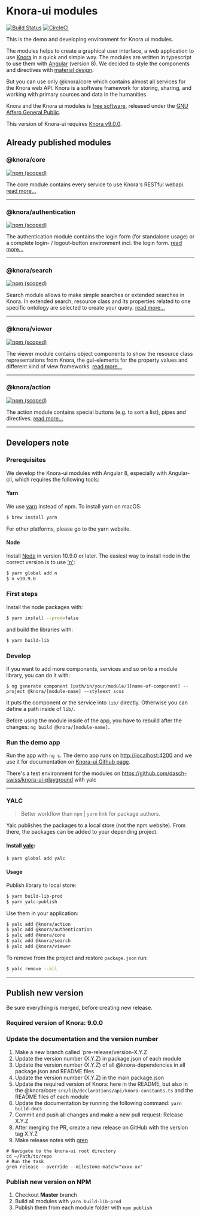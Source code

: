 # Knora-ui modules

<!--
[![Codacy Badge](https://api.codacy.com/project/badge/Grade/c9f3050a573f4198bc4129d618 d40d6e)](https://www.codacy.com/app/dasch-swiss/knora-ui?utm_source=github.com&amp;utm_medium=referral&amp;utm_content=dasch-swiss/knora-ui&amp;utm_campaign=Badge_Grade)
-->
[![Build Status](https://travis-ci.com/dasch-swiss/knora-ui.svg?branch=master)](https://travis-ci.com/dasch-swiss/knora-ui)
[![CircleCI](https://circleci.com/gh/dasch-swiss/knora-ui.svg?style=svg)](https://circleci.com/gh/dasch-swiss/knora-ui)


This is the demo and developing environment for Knora ui modules.

The modules helps to create a graphical user interface, a web application to use [Knora](https://www.knora.org) in a quick and simple way. The modules are written in typescript to use them with [Angular](https://angular.io) (version 8). We decided to style the components and directives with [material design](https://material.angular.io).

But you can use only @knora/core which contains almost all services for the Knora web API. Knora is a software framework for storing, sharing, and working with primary sources and data in the humanities.

Knora and the Knora ui modules is [free software](http://www.gnu.org/philosophy/free-sw.en.html), released under the [GNU Affero General Public](http://www.gnu.org/licenses/agpl-3.0.en.html).

This version of Knora-ui requires [Knora v9.0.0](https://github.com/dhlab-basel/Knora/releases/tag/v9.0.0).

## Already published modules

### @knora/core

[![npm (scoped)](https://img.shields.io/npm/v/@knora/core.svg)](https://www.npmjs.com/package/@knora/core)

The core module contains every service to use Knora's RESTful webapi.
[read more...](https://dasch-swiss.github.io/knora-ui/modules/core)

* * *

### @knora/authentication

[![npm (scoped)](https://img.shields.io/npm/v/@knora/authentication.svg)](https://www.npmjs.com/package/@knora/authentication)

The authentication module contains the login form (for standalone usage) or a complete login- / logout-button environment incl. the login form.
[read more...](https://dasch-swiss.github.io/knora-ui/modules/authentication)

* * *

### @knora/search

[![npm (scoped)](https://img.shields.io/npm/v/@knora/search.svg)](https://www.npmjs.com/package/@knora/search)

Search module allows to make simple searches or extended searches in Knora. In extended search, resource class and its properties related to one specific ontology are selected to create your query.
[read more...](https://dasch-swiss.github.io/knora-ui/modules/search)

* * *

### @knora/viewer

[![npm (scoped)](https://img.shields.io/npm/v/@knora/viewer.svg)](https://www.npmjs.com/package/@knora/viewer)

The viewer module contains object components to show the resource class representations from Knora, the gui-elements for the property values and different kind of view frameworks.
[read more...](https://dasch-swiss.github.io/knora-ui/modules/viewer)

* * *

### @knora/action

[![npm (scoped)](https://img.shields.io/npm/v/@knora/action.svg)](https://www.npmjs.com/package/@knora/action)

The action module contains special buttons (e.g. to sort a list), pipes and directives.
[read more...](https://dasch-swiss.github.io/knora-ui/modules/action)

* * *

## Developers note

### Prerequisites

We develop the Knora-ui modules with Angular 8, especially with Angular-cli, which requires the following tools:

#### Yarn

We use [yarn](https://yarnpkg.com/en/) instead of npm. To install yarn on macOS:

```bash
$ brew install yarn
```

For other platforms, please go to the yarn website.

#### Node

Install [Node](https://nodejs.org/en/download/) in version 10.9.0 or later. The easiest way to install node
in the correct version is to use ['n'](https://github.com/tj/n):

```bash
$ yarn global add n
$ n v10.9.0
```

### First steps

Install the node packages with:

```bash
$ yarn install --prod=false
```

and build the libraries with:

```bash
$ yarn build-lib
```

### Develop

<!--
Please use the following command schema to create a new module

`$ ng generate library @knora/[module-name] --prefix=kui`
-->

If you want to add more components, services and so on to a module library, you can do it with:

`$ ng generate component [path/in/your/module/][name-of-component] --project @knora/[module-name] --styleext scss`

It puts the component or the service into `lib/` directly. Otherwise you can define a path inside of `lib/`.

Before using the module inside of the app, you have to rebuild after the changes: `ng build @knora/[module-name]`.

### Run the demo app

Run the app with `ng s`. The demo app runs on <http://localhost:4200> and we use it for documentation on [Knora-ui Github page](https://dasch-swiss.github.io/knora-ui).

There's a test environment for the modules on <https://github.com/dasch-swiss/knora-ui-playground> with yalc

* * *

<!--
## Unit Testing Services

Testing services with HttpClient and HttpTestingController

* Then a test expects that certain requests have or have not been made, performs assertions against those requests, and finally provide responses by "flushing" each expected request.
https://angular.io/guide/http#testing-http-requests
* See https://stackblitz.com/edit/angular-uy5cdl?file=src%2Fapp%2Fheroes%2Fheroes.service.spec.ts for a working example.

 ```TypeScript
 getAllHeroes (): Observable<any[]> {
    const observables = [];

    for (let i = 0; i <= 2; i++) {
      observables.push(
        this.http.get<Hero[]>(this.heroesUrl)
        .pipe(
          catchError(this.handleError('getAllHeroes', []))
      )
      );
    }

    return forkJoin(observables);

  }
  ```

* Several http requests are created and pushed on an array, then they are passed to forkJoin and returned. With forkJoin, we get one Observable that we can subscribe to (executed once all Observables have been completed). Then we get the results of all Observables from within the subscription to the Observable returned by forkJoin.

```TypeScript
 it('should get all heroes', () => {

      let res = heroService.getAllHeroes();

      res.subscribe(
        (obs) => {

          console.log("test")

          expect(obs[0]).toEqual(expectedHeroes, 'should return expected heroes');
          expect(obs[1]).toEqual(expectedHeroes, 'should return expected heroes');
          expect(obs[2]).toEqual(expectedHeroes, 'should return expected heroes');
        }, fail
      );

      // HeroService should have made three requests to GET heroes from expected URL
      const req = httpTestingController.match(
        (request) => {
          return request.url === heroService.heroesUrl && request.method === 'GET'
        }
      );

      // Respond with the mock heroes
      expect(req.length).toEqual(3);

      req[0].flush(expectedHeroes)
      req[1].flush(expectedHeroes)
      req[2].flush(expectedHeroes)

    });
```

* The clue is that for each http request made, a response has to be "flushed". Otherwise the subscription to the Observable returned by forkJoin is never executed:
If an inner observable does not complete forkJoin will never emit a value!
https://www.learnrxjs.io/operators/combination/forkjoin.html

> This is why the subscription never worked, because we did not flush all necessary responses. -->

### YALC

> Better workflow than `npm` \| `yarn` link for package authors.

Yalc publishes the packages to a local store (not the npm website).
From there, the packages can be added to your depending project.

#### Install [yalc](https://github.com/whitecolor/yalc):

```bash
$ yarn global add yalc
```

#### Usage

Publish library to local store:

```bash
$ yarn build-lib-prod
$ yarn yalc-publish
```

Use them in your application:

```bash
$ yalc add @knora/action
$ yalc add @knora/authentication
$ yalc add @knora/core
$ yalc add @knora/search
$ yalc add @knora/viewer
```

To remove from the project and restore `package.json` run:

```bash
$ yalc remove --all
```

* * *

## Publish new version
Be sure everything is merged, before creating new release.

### Required version of Knora: 9.0.0

### Update the documentation and the version number

1. Make a new branch called `pre-release/version-X.Y.Z
1. Update the version number (X.Y.Z) in package.json of each module
1. Update the version number (X.Y.Z) of all @knora-dependencies in all package.json and README files
1. Update the version number (X.Y.Z) in the main package.json
1. Update the required version of Knora: here in the README, but also in the @knora/core `src/lib/declarations/api/knora-constants.ts` and the README files of each module
1. Update the documentation by running the following command: `yarn build-docs`
1. Commit and push all changes and make a new pull request: Release X.Y.Z
1. After merging the PR, create a new release on GitHub with the version tag X.Y.Z
1. Make release notes with [gren](https://github.com/github-tools/github-release-notes)

```shell
# Navigate to the knora-ui root directory
cd ~/Path/to/repo
# Run the task
gren release --override --milestone-match="xxxx-xx"
```

<!--
```markdown
Version: x.y.z

Knora version: x.y.z

List of features:
- feature 1 (#PR123)
- feature 2 (#PR345)

Bug fixes:
- bug 1 (#issue4)
- bug 2 (#issue44)

Comments: blabla
```
-->

### Publish new version on NPM

1. Checkout **Master** branch
1. Build all modules with `yarn build-lib-prod`
1. Publish them from each module folder with `npm publish`
